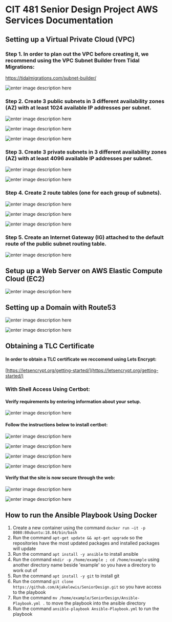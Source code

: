 
# CIT 481 Senior Design Project AWS Services Documentation

## Setting up a Virtual Private Cloud (VPC)
### Step 1. In order to plan out the VPC before creating it, we recommend using the VPC Subnet Builder from Tidal Migrations:
https://tidalmigrations.com/subnet-builder/

![enter image description here](https://lh3.googleusercontent.com/rwrNs2uaQhOi4di01Sp7oSPzMO6jgVqBg8D-j5vG8StQi-ob2KgYIpRfp9TBhDWpl9bQq8lhISS35I-JekIJWKqP8Kt8R5D_KA9-mQwg0XMDs9ADqlQk9j41XLTCr8w8N_zByr8M)


### Step 2. Create 3 public subnets in 3 different availability zones (AZ) with at least 1024 available IP addresses per subnet.
![enter image description here](https://lh5.googleusercontent.com/9h0IQJ9LKukLxzanOO7s9ofHaKs16sEqR1X_LutbNZ7g2W-wnN7NDWy0l_rwh9veL-3oJHhzOj5oFgWCdMSakfoAn7q2rY69_Ya2Gyozou9xY7B1occ6bRZO7lBv3MjrrUCdXxbM)

![enter image description here](https://lh3.googleusercontent.com/NB-12-uEq3wLIcDJe1C51HYKyxS3I6bsH_79fSaKJC2gR0rfyGLxATumbukMT-XrgymDnTF7CL6t7w9vtVtIhuz9i-ZEL6TFzGR69UFb)

![enter image description here](https://lh3.googleusercontent.com/XmdJqKMZl8uoO2c_1Eg0tX-XJ_2yIHF-yNsfrAYCFlWH_IkHb1xhoAf4IHHXoUBE0sKa8gbnGDzwa9qQoN5OMQa7Pp0pwbMFhmmSoBxp)


### Step 3. Create 3 private subnets in 3 different availability zones (AZ) with at least 4096 available IP addresses per subnet.
![enter image description here](https://lh6.googleusercontent.com/zEEMGoanXuBVHMoJNIgxEs96JlAqy7VTJkHbwZl4-pyrk_e-nc2IElzDCsASmrBZezTowDts39tPmrEtYLhBIX6iTpI1UBERXk55DaKlM_pMoGp2MCYuGlCAK5ViBwqvvysf3wNr)

![enter image description here](https://lh3.googleusercontent.com/nf831NrCI4kHOY6IDguOlle4LzvxctULSg_Su5VZgOr5M3Vf2xHd3kn04BU7pd1Z0W16oy2o4wo011HSSxfFtfguSNPbqfQVWz6TVooKZ--1B1SM5RoD1KaN-h44vpY2StX64yMS)


### Step 4. Create 2 route tables (one for each group of subnets).
![enter image description here](https://lh4.googleusercontent.com/tePKO0jMu2LgpsJj5vV2oMGaXrpKqV2eHAbNz8rrEi9mp4aR7pgjnFHmqQ2fYhEu-_zsC7H_L7oJGbmYbn7ggBI97hc0Z-4rk7EyL9eMnSGI4dlZb76IXagIrFp2tJG1GyTwysMa)

![enter image description here](https://lh3.googleusercontent.com/brpM6sJcqo07xoXTXpr29V7AdJXWgJnu4L3Rc9W7znB1s70QC-qV8oclGSV4d2CaEgonzUxLaCyHqyYYy82RoBRJHKOQ73yR_vCzifYu0bI06IZjbAeqBizakesWwjwYkgGu_j2Q)

![enter image description here](https://lh5.googleusercontent.com/zqsWdOcQuHDr1A03mn7Hf1JWj5k7CqNMRYNn23VDiSueAohieIHUVAUmY9fETEiTmVYb6Btmz1fVoBNqRlDznp9VbPY1DezmYuk5izNqSuIgL0c9EK8HUEecUIpGq2cebAye7uYJ)


### Step 5. Create an Internet Gateway (IG) attached to the default route of the public subnet routing table.
![enter image description here](https://lh4.googleusercontent.com/JjOL2elVKcAu7PLIGIwgk7vSzy_s2vmhIhYxuRp6pIUgIibWXY4qTwyyAi52SrtUCifnKA2lFRNhDMn52qg95F2BEsQhy7Xrin01Im5JUQbERhLev786GW8jupxExyJ9JVUYgAIa)



## Setup up a Web Server on AWS Elastic Compute Cloud (EC2)
![enter image description here](https://lh6.googleusercontent.com/BRW7d2Noy79tBbd9ngZngMbCjc8v247QoLn3njE1QTp6ldNY23BvQtlQvBY10fNBVVp_JrsvPaw6LdFmrfE2XNl8Z5_GQlvj22Q2fKEHy4Vp_BMDq6ATHkVcjxu0RvMt61usXEHB)



## Setting up a Domain with Route53
![enter image description here](https://lh3.googleusercontent.com/g1yN-NtbiKbJxvQUW-DtAGJtp-ULLzq1ChS3THDAxn5N8T0So4PgAvRbcfmVa4JL4XuFTerMwyCnUxKyPxxMccNAN-zH_wTwVMx9Nwbnsq3Bbiunef48z9E__w3dba3iU8nXMcpi)

![enter image description here](https://lh5.googleusercontent.com/MhAhnp3VJr22I2x4FeFId4lMSD4fjAxWymm8_wyqynB9xxuAsRNd1UNJvoCwp9Mj9KRVIGmBxV5olUMhvqcQ7NPT48ZPmkC5xYWwya9o84ysV1ycRHGnJRWHG0mETtw1KdBevNe9)


## Obtaining a TLC Certificate
#### In order to obtain a TLC certificate we reccomend using Lets Encrypt:
[https://letsencrypt.org/getting-started/](https://letsencrypt.org/getting-started/)

### With Shell Access Using Certbot:

#### Verify requirements by entering information about your setup.
![enter image description here](https://lh5.googleusercontent.com/PZs9CCKSqQPtHm1mBERPBom9uY55egmW7g1ILzouUqoqI6dgIwRMq344owRgloN5mDmT4Mhs7Qeq9BwrEuH_4-56cHb5n7Ub_VNgePFKirlhk_ql1_gV72h_EHMiyu-ljcGb2Jup)

#### Follow the instructions below to install certbot: 
![enter image description here](https://lh4.googleusercontent.com/yTyFNrG06eQIk5As7oDwoHhu-3Uuts6kIsUxRauWqZQasN15p1sUj8raKh-8jZsJsgWzMws38jEd5-nqLRAoRNRaqPPeox2-2Uc1iN2XXGBMoCXqTs2JGYUkct99wmU-tAOlQL0k)

![enter image description here](https://lh6.googleusercontent.com/KV64eYmBbEqp5rOsGiwcfGn8FyQcgMqXit8acmH2hP-DdTu5YvOHVWOYlB99OhZXVT2hXObdboDPUNrtJQX-oPVOyOfShnBK4e2wFMviX1flZ0yfIQynHs1UGoIpvbehhvxTpj4F)

![enter image description here](https://lh5.googleusercontent.com/W3emAlgTBBRNEC28DrlAvyzoSNkZVR1psgPoriws7GiAMxj0Nvw6Doh7ZPdKAjylNH7youN8h9KrtCXKb6jfXDjHaDLrFeDoZMPjXGRXN1Bw-BRLU5qwqmpQWmHobwJMJU7qb3Y_)

![enter image description here](https://lh3.googleusercontent.com/w1kP1Al1x2AZF68SICDFcJrs1KYewCzwhPifuXX6VgiTYXIZptaPhtoO1EiAF2t4LSNwBm0K6UNGkcRKv3VyNcKJ6C4W9Bg_t9xSE2OhRIN-mgxjCBQshVj2Y-L8a6wuzn0tIk9t)

#### Verify that the site is now secure through the web:
![enter image description here](https://lh6.googleusercontent.com/JTQXabrFrgTfDtibBul-xJVvbGxEsivAPCV8Vt7QO020RBp0J_oeveplm7F-hOWtp6tzrIxe3Z--mandCUvP2DBOMZRGg7YVB0FHcljiFaS-nBHCpbrtCVmWlYKhy4zfYoJ2-kKv)

![enter image description here](https://lh6.googleusercontent.com/7aZ7jD4ll0RsgdIPQXuqPoFPo_yUhJuSDDLrT17kJppLiJ_Iaj7rGeTIEp5obBjhahqj17Mty1ndDNDBaZ7_lxGrBfHWt7cxNcGz-l0rkJqvRGG0UR4OL50y6db0eS5cFfofrgd5)

## How to run the Ansible Playbook Using Docker
1. Create a new container using the command `docker run –it -p 8080:80ubuntu:18.04/bin/bash`
2. Run the command `apt-get update && apt-get upgrade` so the repositories have the most updated packages and installed packages will update
3. Run the command `apt install -y ansible` to install ansible
4. Run the command `mkdir -p /home/example ; cd /home/example` using another directory name beside 'example' so you have a directory to work out of
5. Run the command `apt install -y git` to install git
6. Run the command `git clone https://github.com/Ajakelewis/SeniorDesign.git` so you have access to the playbook
7. Run the command `mv /home/example/SeniorDesign/Ansible-Playbook.yml .` to move the playbook into the ansible directory
8. Run the command `ansible-playbook Ansible-Playbook.yml` to run the playbook
